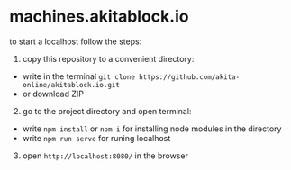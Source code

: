 # machines.akitablock.io

to start a localhost follow the steps:

1) copy this repository to a convenient directory:
- write in the terminal `git clone https://github.com/akita-online/akitablock.io.git`
- or download ZIP

2) go to the project directory and open terminal:
- write `npm install` or `npm i` for installing node modules in the directory
- write `npm run serve` for runing localhost
3) open `http://localhost:8080/` in the browser
